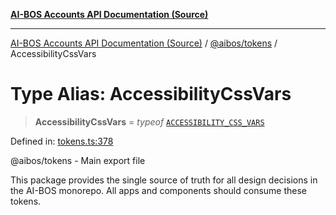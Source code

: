 [**AI-BOS Accounts API Documentation (Source)**](../../../README.md)

***

[AI-BOS Accounts API Documentation (Source)](../../../README.md) / [@aibos/tokens](../README.md) / AccessibilityCssVars

# Type Alias: AccessibilityCssVars

> **AccessibilityCssVars** = *typeof* [`ACCESSIBILITY_CSS_VARS`](../variables/ACCESSIBILITY_CSS_VARS.md)

Defined in: [tokens.ts:378](https://github.com/pohlai88/accounts/blob/40016c553531e31c50d7dcad114ff9c2ce691261/packages/tokens/src/tokens.ts#L378)

@aibos/tokens - Main export file

This package provides the single source of truth for all design decisions
in the AI-BOS monorepo. All apps and components should consume these tokens.
